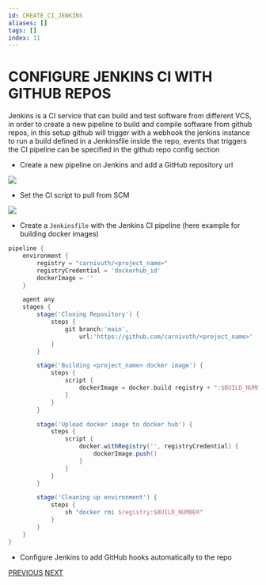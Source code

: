 ```yaml
---
id: CREATE_CI_JENKINS
aliases: []
tags: []
index: 11
---
```


# CONFIGURE JENKINS CI WITH GITHUB REPOS

Jenkins is a CI service that can build and test software from different VCS, in order to create a new pipeline to build and compile software from github repos, in this setup github will trigger with a webhook the jenkins instance to run a build defined in a Jenkinsfile inside the repo, events that triggers the CI pipeline can be specified in the github repo config section

- Create a new pipeline on Jenkins and add a GitHub repository url

![](Pasted%20image%2020240416132959.png)

- Set the CI script to pull from SCM

![](Pasted%20image%2020240416133043.png)

- Create a `Jenkinsfile` with the Jenkins CI pipeline (here example for building docker images)

```groovy
pipeline {
	environment {
		registry = "carnivuth/<project_name>"
		registryCredential = 'dockerhub_id'
		dockerImage = ''
	}

	agent any
	stages {
		stage('Cloning Repository') {
			steps {
				git branch:'main',
				    url:'https://github.com/carnivuth/<project_name>'
			}
		}

		stage('Building <project_name> docker image') {
			steps {
				script {
					dockerImage = docker.build registry + ":$BUILD_NUMBER"
				}
			}
		}

		stage('Upload docker image to docker hub') {
			steps {
				script {
					docker.withRegistry('', registryCredential) {
						dockerImage.push()
					}
				}
			}
		}

		stage('Cleaning up environment') {
			steps {
				sh "docker rmi $registry:$BUILD_NUMBER"
			}
		}
	}
}
```

- Configure Jenkins to add GitHub hooks automatically to the repo

[PREVIOUS](pages/git_github/CREATE_QUARTZ_SITE.md) [NEXT](pages/proxmox/CREATE_CLOUD_INIT_TEMPLATE.md)
